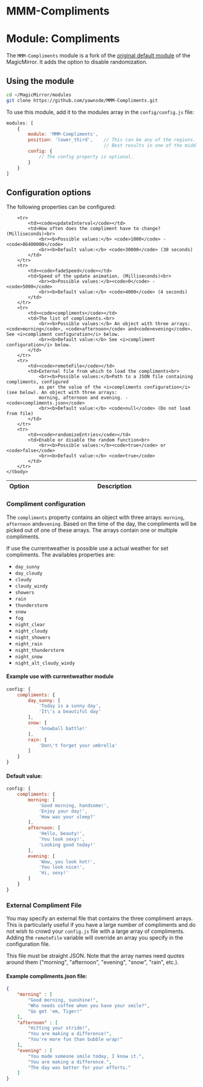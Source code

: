 # MMM-Compliments

# Module: Compliments
The `MMM-Compliments` module is a fork of the [original default module](https://github.com/MichMich/MagicMirror/tree/master/modules/default/compliments) of the MagicMirror.
It adds the option to disable randomization.

## Using the module

```bash
cd ~/MagicMirror/modules
git clone https://github.com/yawnsde/MMM-Compliments.git
```

To use this module, add it to the modules array in the `config/config.js` file:
````javascript
modules: [
	{
		module: 'MMM-Compliments',
		position: 'lower_third',	// This can be any of the regions.
									// Best results in one of the middle regions like: lower_third
		config: {
			// The config property is optional.
		}
	}
]
````

## Configuration options

The following properties can be configured:


<table width="100%">
	<!-- why, markdown... -->
	<thead>
		<tr>
			<th>Option</th>
			<th width="100%">Description</th>
		</tr>
	<thead>
	<tbody>

		<tr>
			<td><code>updateInterval</code></td>
			<td>How often does the compliment have to change? (Milliseconds)<br>
				<br><b>Possible values:</b> <code>1000</code> - <code>86400000</code>
				<br><b>Default value:</b> <code>30000</code> (30 seconds)
			</td>
		</tr>
		<tr>
			<td><code>fadeSpeed</code></td>
			<td>Speed of the update animation. (Milliseconds)<br>
				<br><b>Possible values:</b><code>0</code> - <code>5000</code>
				<br><b>Default value:</b> <code>4000</code> (4 seconds)
			</td>
		</tr>
		<tr>
			<td><code>compliments</code></td>
			<td>The list of compliments.<br>
				<br><b>Possible values:</b> An object with three arrays: <code>morning</code>, <code>afternoon</code> and<code>evening</code>. See <i>compliment configuration</i> below.
				<br><b>Default value:</b> See <i>compliment configuration</i> below.
			</td>
		</tr>
		<tr>
			<td><code>remoteFile</code></td>
			<td>External file from which to load the compliments<br>
				<br><b>Possible values:</b>Path to a JSON file containing compliments, configured
				as per the value of the <i>compliments configuration</i> (see below). An object with three arrays:
				morning, afternoon and evening. - <code>compliments.json</code>
				<br><b>Default value:</b> <code>null</code> (Do not load from file)
			</td>
		</tr>
		<tr>
			<td><code>randomizeEntries</code></td>
			<td>Enable or disable the random function<br>
				<br><b>Possible values:</b><code>true</code> or <code>false</code>
				<br><b>Default value:</b> <code>true</code>
			</td>
		</tr>    
	</tbody>
</table>

### Compliment configuration

The `compliments` property contains an object with three arrays: <code>morning</code>, <code>afternoon</code> and<code>evening</code>. Based on the time of the day, the compliments will be picked out of one of these arrays. The arrays contain one or multiple compliments.


If use the currentweather is possible use a actual weather for set compliments. The availables properties are:
* <code>day_sunny</code>
* <code>day_cloudy</code>
* <code>cloudy</code>
* <code>cloudy_windy</code>
* <code>showers</code>
* <code>rain</code>
* <code>thunderstorm</code>
* <code>snow</code>
* <code>fog</code>
* <code>night_clear</code>
* <code>night_cloudy</code>
* <code>night_showers</code>
* <code>night_rain</code>
* <code>night_thunderstorm</code>
* <code>night_snow</code>
* <code>night_alt_cloudy_windy</code>

#### Example use with currentweather module
````javascript
config: {
	compliments: {
		day_sunny: [
			'Today is a sunny day',
			'It\'s a beautiful day'
		],
		snow: [
			'Snowball battle!'
		],
		rain: [
			'Don\'t forget your umbrella'
		]
	}
}
````


#### Default value:
````javascript
config: {
	compliments: {
		morning: [
			'Good morning, handsome!',
			'Enjoy your day!',
			'How was your sleep?'
		],
		afternoon: [
			'Hello, beauty!',
			'You look sexy!',
			'Looking good today!'
		],
		evening: [
			'Wow, you look hot!',
			'You look nice!',
			'Hi, sexy!'
		]
	}
}
````

### External Compliment File
You may specify an external file that contains the three compliment arrays. This is particularly useful if you have a
large number of compliments and do not wish to crowd your `config.js` file with a large array of compliments.
Adding the `remoteFile` variable will override an array you specify in the configuration file.

This file must be straight JSON. Note that the array names need quotes
around them ("morning", "afternoon", "evening", "snow", "rain", etc.).
#### Example compliments.json file:
````json
{
    "morning" : [
        "Good morning, sunshine!",
        "Who needs coffee when you have your smile?",
        "Go get 'em, Tiger!"
    ],
    "afternoon" : [
        "Hitting your stride!",
        "You are making a difference!",
        "You're more fun than bubble wrap!"
    ],
    "evening" : [
        "You made someone smile today, I know it.",
        "You are making a difference.",
        "The day was better for your efforts."
    ]
}
````
